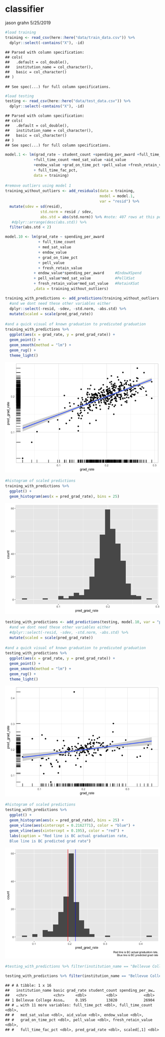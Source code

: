 classifier
================
jason grahn
5/25/2019

``` r
#load training
training <- read_csv(here::here("data/train_data.csv")) %>% 
  dplyr::select(-contains("X"), -id)
```

    ## Parsed with column specification:
    ## cols(
    ##   .default = col_double(),
    ##   institution_name = col_character(),
    ##   basic = col_character()
    ## )

    ## See spec(...) for full column specifications.

``` r
#load testing
testing <- read_csv(here::here("data/test_data.csv")) %>% 
  dplyr::select(-contains("X"), -id) 
```

    ## Parsed with column specification:
    ## cols(
    ##   .default = col_double(),
    ##   institution_name = col_character(),
    ##   basic = col_character()
    ## )
    ## See spec(...) for full column specifications.

``` r
model.1 <- lm(grad_rate ~ student_count +spending_per_award +full_time_pct
             +full_time_count +med_sat_value +aid_value
             +endow_value +grad_on_time_pct +pell_value +fresh_retain_value
             + full_time_fac_pct,
             data = training)

#remove outliers using model 1
training_without_outliers <- add_residuals(data = training,
                                           model = model.1,
                                           var = "resid") %>% 
  mutate(sdev = sd(resid),
                std.norm = resid / sdev,
                abs.std = abs(std.norm)) %>% #note: 407 rows at this point
   #dplyr::arrange(desc(abs.std)) %>% 
  filter(abs.std < 2)
```

``` r
model.10 <- lm(grad_rate ~ spending_per_award 
               + full_time_count
               + med_sat_value
               + endow_value
               + grad_on_time_pct
               + pell_value
               + fresh_retain_value
             + endow_value*spending_per_award     #EndowXSpend
             + pell_value*med_sat_value           #PellXSat
             + fresh_retain_value*med_sat_value   #RetainXSat
             ,data = training_without_outliers)
```

``` r
training_with_predictions <- add_predictions(training_without_outliers, model.10, var = "pred_grad_rate") %>% 
  #and we dont need these other variables either
  dplyr::select(-resid, -sdev, -std.norm, -abs.std) %>% 
  mutate(scaled = scale(pred_grad_rate))

#and a quick visual of known graduation to predicuted graduation
training_with_predictions %>% 
  ggplot(aes(x = grad_rate, y = pred_grad_rate)) +
  geom_point() + 
  geom_smooth(method = "lm") + 
  geom_rug() +
  theme_light()
```

![](classifier_files/figure-gfm/add%20predictions%20back%20to%20training%20set-1.png)<!-- -->

``` r
#histogram of scaled predictions
training_with_predictions %>% 
  ggplot() +
  geom_histogram(aes(x = pred_grad_rate), bins = 25)
```

![](classifier_files/figure-gfm/add%20predictions%20back%20to%20training%20set-2.png)<!-- -->

``` r
testing_with_predictions <- add_predictions(testing, model.10, var = "pred_grad_rate") %>% 
  #and we dont need these other variables either
  #dplyr::select(-resid, -sdev, -std.norm, -abs.std) %>% 
  mutate(scaled = scale(pred_grad_rate))

#and a quick visual of known graduation to predicuted graduation
testing_with_predictions %>% 
  ggplot(aes(x = grad_rate, y = pred_grad_rate)) +
  geom_point() + 
  geom_smooth(method = "lm") + 
  geom_rug() +
  theme_light()
```

![](classifier_files/figure-gfm/unnamed-chunk-1-1.png)<!-- -->

``` r
#histogram of scaled predictions
testing_with_predictions %>% 
  ggplot() +
  geom_histogram(aes(x = pred_grad_rate), bins = 25) +
  geom_vline(aes(xintercept = 0.2162771), color = "blue") +
  geom_vline(aes(xintercept = 0.195), color = "red") +
  labs(caption = "Red line is BC actual graduation rate,
  Blue line is BC predicted grad rate")
```

![](classifier_files/figure-gfm/unnamed-chunk-1-2.png)<!-- -->

``` r
#testing_with_predictions %>% filter(institution_name == "Bellevue College")
```

``` r
testing_with_predictions %>% filter(institution_name == "Bellevue College")
```

    ## # A tibble: 1 x 16
    ##   institution_name basic grad_rate student_count spending_per_aw…
    ##   <chr>            <chr>     <dbl>         <dbl>            <dbl>
    ## 1 Bellevue College Asso…     0.195         13820            26904
    ## # … with 11 more variables: full_time_pct <dbl>, full_time_count <dbl>,
    ## #   med_sat_value <dbl>, aid_value <dbl>, endow_value <dbl>,
    ## #   grad_on_time_pct <dbl>, pell_value <dbl>, fresh_retain_value <dbl>,
    ## #   full_time_fac_pct <dbl>, pred_grad_rate <dbl>, scaled[,1] <dbl>
